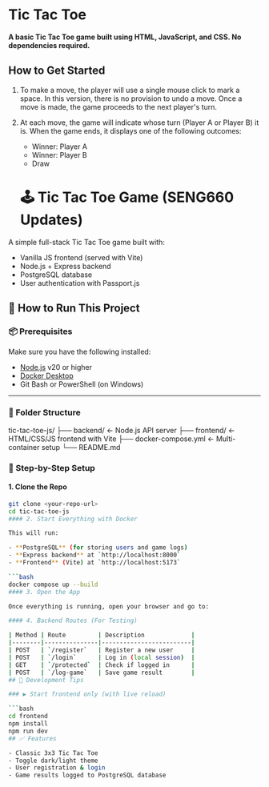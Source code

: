 # Tic Tac Toe

**A basic Tic Tac Toe game built using HTML, JavaScript, and CSS. No dependencies required.**


## How to Get Started
1. To make a move, the player will use a single mouse click to mark a space. In this version, there is no provision to undo a move. Once a move is made, the game proceeds to the next player's turn.
2. At each move, the game will indicate whose turn (Player A or Player B) it is. When the game ends, it displays one of the following outcomes:
   * Winner: Player A
   * Winner: Player B
   * Draw


   # 🕹️ Tic Tac Toe Game (SENG660 Updates)

A simple full-stack Tic Tac Toe game built with:

- Vanilla JS frontend (served with Vite)
- Node.js + Express backend
- PostgreSQL database
- User authentication with Passport.js
## 🚀 How to Run This Project

### 📦 Prerequisites

Make sure you have the following installed:

- [Node.js](https://nodejs.org/) v20 or higher
- [Docker Desktop](https://www.docker.com/products/docker-desktop)
- Git Bash or PowerShell (on Windows)

---

### 📁 Folder Structure
tic-tac-toe-js/
├── backend/ ← Node.js API server
├── frontend/ ← HTML/CSS/JS frontend with Vite
├── docker-compose.yml ← Multi-container setup
└── README.md

### 🔧 Step-by-Step Setup

#### 1. Clone the Repo

```bash
git clone <your-repo-url>
cd tic-tac-toe-js
#### 2. Start Everything with Docker

This will run:

- **PostgreSQL** (for storing users and game logs)
- **Express backend** at `http://localhost:8000`
- **Frontend** (Vite) at `http://localhost:5173`

```bash
docker compose up --build
#### 3. Open the App

Once everything is running, open your browser and go to:

#### 4. Backend Routes (For Testing)

| Method | Route         | Description             |
|--------|---------------|-------------------------|
| POST   | `/register`   | Register a new user     |
| POST   | `/login`      | Log in (local session)  |
| GET    | `/protected`  | Check if logged in      |
| POST   | `/log-game`   | Save game result        |
## 🧪 Development Tips

### ▶️ Start frontend only (with live reload)

```bash
cd frontend
npm install
npm run dev
## ✅ Features

- Classic 3x3 Tic Tac Toe
- Toggle dark/light theme
- User registration & login
- Game results logged to PostgreSQL database
